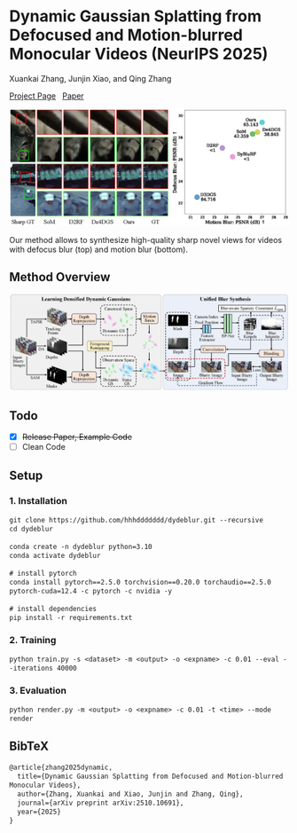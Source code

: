 # Dynamic Gaussian Splatting from Defocused and Motion-blurred Monocular Videos (NeurIPS 2025)

Xuankai Zhang, Junjin Xiao, and Qing Zhang

[Project Page](https://dydeblur.github.io/) &nbsp; [Paper](https://arxiv.org/abs/2510.10691) 

<!-- **05.28**: Our paper is updated with new features (ex. camera motion blur deblurring, more experiments, ...) so please check the new paper at https://arxiv.org/abs/2401.00834.  -->

![curve](asset/teaser.png)

Our method allows to synthesize high-quality sharp novel views for videos with defocus blur (top) and motion blur (bottom).


## Method Overview
![workflow](asset/overview.png)

<!-- Our method's overall workflow. Dotted arrows and dashed arrows describe the pipeline for modeling camera motion blur and modeling defocus blur, respectively at training time. Solid arrows show the process of rendering sharp images at the inference time. Please refer to the paper for more details. -->

## Todo
- [x] ~~Release Paper, Example Code~~ 
- [ ] Clean Code

## Setup
###  1. Installation
```
git clone https://github.com/hhhddddddd/dydeblur.git --recursive 
cd dydeblur

conda create -n dydeblur python=3.10
conda activate dydeblur

# install pytorch
conda install pytorch==2.5.0 torchvision==0.20.0 torchaudio==2.5.0 pytorch-cuda=12.4 -c pytorch -c nvidia -y

# install dependencies
pip install -r requirements.txt
```

### 2. Training
```
python train.py -s <dataset> -m <output> -o <expname> -c 0.01 --eval --iterations 40000
```

### 3. Evaluation
```
python render.py -m <output> -o <expname> -c 0.01 -t <time> --mode render 
```

## BibTeX
```
@article{zhang2025dynamic,
  title={Dynamic Gaussian Splatting from Defocused and Motion-blurred Monocular Videos},
  author={Zhang, Xuankai and Xiao, Junjin and Zhang, Qing},
  journal={arXiv preprint arXiv:2510.10691},
  year={2025}
}
```


